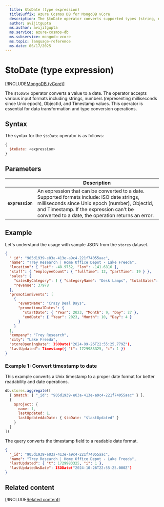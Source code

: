 ```yaml
---
  title: $toDate (type expression)
  titleSuffix: Azure Cosmos DB for MongoDB vCore
  description: The $toDate operator converts supported types (string, number, timestamp, etc.) to a proper Date object.
  author: avijitgupta
  ms.author: avijitgupta
  ms.service: azure-cosmos-db
  ms.subservice: mongodb-vcore
  ms.topic: language-reference
  ms.date: 06/17/2025
---
```


# $toDate (type expression)

[!INCLUDE[MongoDB (vCore)](~/reusable-content/ce-skilling/azure/includes/cosmos-db/includes/appliesto-mongodb-vcore.md)]

The `$toDate` operator converts a value to a date. The operator accepts various input formats including strings, numbers (representing milliseconds since Unix epoch), ObjectId, and Timestamp values. This operator is essential for data transformation and type conversion operations.

## Syntax

The syntax for the `$toDate` operator is as follows:

```javascript
{
  $toDate: <expression>
}
```

## Parameters

| | Description |
| --- | --- |
| **`expression`** | An expression that can be converted to a date. Supported formats include: ISO date strings, milliseconds since Unix epoch (number), ObjectId, and Timestamp. If the expression can't be converted to a date, the operation returns an error. |

## Example

Let's understand the usage with sample JSON from the `stores` dataset.

```json
{
  "_id": "905d1939-e03a-413e-a9c4-221f74055aac",
  "name": "Trey Research | Home Office Depot - Lake Freeda",
  "location": { "lat": -48.9752, "lon": -141.6816 },
  "staff": { "employeeCount": { "fullTime": 12, "partTime": 19 } },
  "sales": {
    "salesByCategory": [ { "categoryName": "Desk Lamps", "totalSales": 37978 } ],
    "revenue": 37978
  },
  "promotionEvents": [
    {
      "eventName": "Crazy Deal Days",
      "promotionalDates": {
        "startDate": { "Year": 2023, "Month": 9, "Day": 27 },
        "endDate": { "Year": 2023, "Month": 10, "Day": 4 }
      }
    }
  ],
  "company": "Trey Research",
  "city": "Lake Freeda",
  "storeOpeningDate": ISODate("2024-09-26T22:55:25.779Z"),
  "lastUpdated": Timestamp({ "t": 1729983325, "i": 1 })
}
```

### Example 1: Convert timestamp to date

This example converts a Unix timestamp to a proper date format for better readability and date operations.

```javascript
db.stores.aggregate([
  { $match: { "_id": "905d1939-e03a-413e-a9c4-221f74055aac" } },
  {
    $project: {
      name: 1,
      lastUpdated: 1,
      lastUpdatedAsDate: { $toDate: "$lastUpdated" }
    }
  }
])

```

The query converts the timestamp field to a readable date format.

```json
{
  "_id": "905d1939-e03a-413e-a9c4-221f74055aac",
  "name": "Trey Research | Home Office Depot - Lake Freeda",
  "lastUpdated": { "t": 1729983325, "i": 1 },
  "lastUpdatedAsDate": ISODate("2024-10-26T22:55:25.000Z")
}
```

## Related content

[!INCLUDE[Related content](../../includes/related-content.md)]
